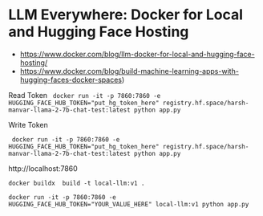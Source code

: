 # LLM Everywhere: Docker for Local and Hugging Face Hosting

- https://www.docker.com/blog/llm-docker-for-local-and-hugging-face-hosting/
- https://www.docker.com/blog/build-machine-learning-apps-with-hugging-faces-docker-spaces)


Read Token
` docker run -it -p 7860:7860 -e HUGGING_FACE_HUB_TOKEN="put_hg_token_here" registry.hf.space/harsh-manvar-llama-2-7b-chat-test:latest python app.py`

Write Token


` docker run -it -p 7860:7860 -e HUGGING_FACE_HUB_TOKEN="put_hg_token_here" registry.hf.space/harsh-manvar-llama-2-7b-chat-test:latest python app.py`

http://localhost:7860


`docker buildx  build -t local-llm:v1 .`

	
`docker run -it -p 7860:7860 -e HUGGING_FACE_HUB_TOKEN="YOUR_VALUE_HERE" local-llm:v1 python app.py`
 